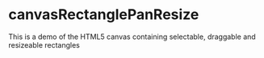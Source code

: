 canvasRectanglePanResize
========================
This is a demo of the HTML5 canvas containing selectable, draggable and resizeable rectangles
